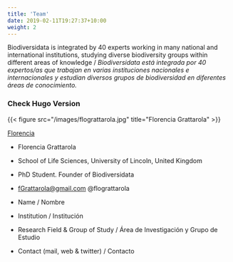 ```yaml
---
title: 'Team'
date: 2019-02-11T19:27:37+10:00
weight: 2
---
```


Biodiversidata is integrated by 40 experts working in many national and international institutions, studying diverse biodiversity groups within different areas of knowledge / *Biodiversidata está integrada por 40 expertos/as que trabajan en varias instituciones nacionales e internacionales y estudian diversos grupos de biodiversidad en diferentes áreas de conocimiento.*

### Check Hugo Version


{{< figure src="/images/flograttarola.jpg" title="Florencia Grattarola" >}}

[Florencia](flograttarola.jpg)

+ Florencia Grattarola
+ School of Life Sciences, University of Lincoln, United Kingdom
+ PhD Student. Founder of Biodiversidata
+ fGrattarola@gmail.com @flograttarola


+ Name / Nombre
+ Institution / Institución
+ Research Field & Group of Study / Área de Investigación y Grupo de Estudio
+ Contact (mail, web & twitter) / Contacto